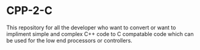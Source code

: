 # CPP-2-C
This repository for all the developer who want to convert or want to impliment simple and complex C++ code to C compatable code which can be used for the low end processors or controllers.
